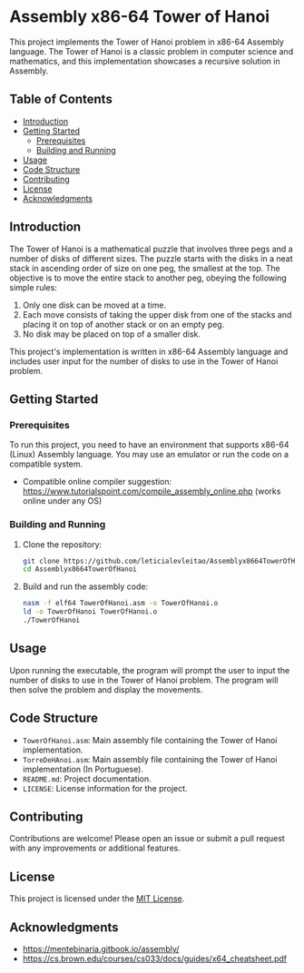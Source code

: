 # Assembly x86-64 Tower of Hanoi

This project implements the Tower of Hanoi problem in x86-64 Assembly language. The Tower of Hanoi is a classic problem in computer science and mathematics, and this implementation showcases a recursive solution in Assembly.

## Table of Contents
- [Introduction](#introduction)
- [Getting Started](#getting-started)
  - [Prerequisites](#prerequisites)
  - [Building and Running](#building-and-running)
- [Usage](#usage)
- [Code Structure](#code-structure)
- [Contributing](#contributing)
- [License](#license)
- [Acknowledgments](#acknowledgments)

## Introduction

The Tower of Hanoi is a mathematical puzzle that involves three pegs and a number of disks of different sizes. The puzzle starts with the disks in a neat stack in ascending order of size on one peg, the smallest at the top. The objective is to move the entire stack to another peg, obeying the following simple rules:

1. Only one disk can be moved at a time.
2. Each move consists of taking the upper disk from one of the stacks and placing it on top of another stack or on an empty peg.
3. No disk may be placed on top of a smaller disk.

This project's implementation is written in x86-64 Assembly language and includes user input for the number of disks to use in the Tower of Hanoi problem.

## Getting Started

### Prerequisites

To run this project, you need to have an environment that supports x86-64 (Linux) Assembly language. You may use an emulator or run the code on a compatible system.
- Compatible online compiler suggestion: https://www.tutorialspoint.com/compile_assembly_online.php (works online under any OS)

### Building and Running

1. Clone the repository:

    ```bash
    git clone https://github.com/leticialevleitao/Assemblyx8664TowerOfHanoi.git
    cd Assemblyx8664TowerOfHanoi
    ```

2. Build and run the assembly code:

    ```bash
    nasm -f elf64 TowerOfHanoi.asm -o TowerOfHanoi.o
    ld -o TowerOfHanoi TowerOfHanoi.o
    ./TowerOfHanoi
    ```

## Usage

Upon running the executable, the program will prompt the user to input the number of disks to use in the Tower of Hanoi problem. The program will then solve the problem and display the movements.

## Code Structure

- `TowerOfHanoi.asm`: Main assembly file containing the Tower of Hanoi implementation.
- `TorreDeHAnoi.asm`: Main assembly file containing the Tower of Hanoi implementation (In Portuguese).
- `README.md`: Project documentation.
- `LICENSE`: License information for the project.

## Contributing

Contributions are welcome! Please open an issue or submit a pull request with any improvements or additional features.

## License

This project is licensed under the [MIT License](LICENSE).

## Acknowledgments

- https://mentebinaria.gitbook.io/assembly/
- https://cs.brown.edu/courses/cs033/docs/guides/x64_cheatsheet.pdf

